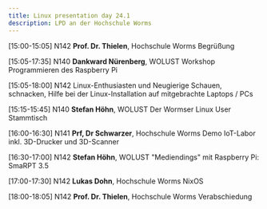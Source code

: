 ```yaml
---
title: Linux presentation day 24.1
description: LPD an der Hochschule Worms
---
```


\[15:00-15:05\]	N142	__Prof. Dr. Thielen__, Hochschule Worms	Begrüßung

\[15:05-17:35\]	N140	__Dankward Nürenberg__, WOLUST	Workshop Programmieren des Raspberry Pi

\[15:05-18:00\]	N142	Linux-Enthusiasten und Neugierige	Schauen, schnacken, Hilfe bei der Linux-Installation auf mitgebrachte Laptops / PCs

\[15:15-15:45\]	N140	__Stefan Höhn__, WOLUST	Der Wormser Linux User Stammtisch


\[16:00-16:30\]	N141	__Prf, Dr Schwarzer__, Hochschule Worms	Demo IoT-Labor inkl. 3D-Drucker und 3D-Scanner

\[16:30-17:00\]	N142	__Stefan Höhn__, WOLUST "Mediendings" mit Raspberry Pi: SmaRPT 3.5

\[17:00-17:30\] N142    __Lukas Dohn__, Hochschule Worms	NixOS

\[18:00-18:05\]	N142	__Prof. Dr. Thielen__, Hochschule Worms	Verabschiedung
